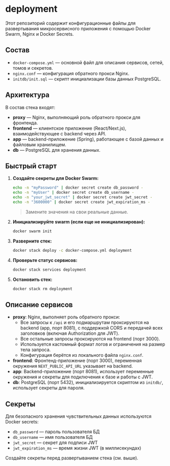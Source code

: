 # deployment

Этот репозиторий содержит конфигурационные файлы для развертывания микросервисного приложения с помощью Docker Swarm, Nginx и Docker Secrets.

## Состав

- `docker-compose.yml` — основной файл для описания сервисов, сетей, томов и секретов.
- `nginx.conf` — конфигурация обратного прокси Nginx.
- `initdb/init.sql` — скрипт инициализации базы данных PostgreSQL.

## Архитектура

В состав стека входят:
- **proxy** — Nginx, выполняющий роль обратного прокси для фронтенда.
- **frontend** — клиентское приложение (React/Next.js), взаимодействующее с backend через API.
- **app** — backend-приложение (Spring), работающее с базой данных и файловым хранилищем.
- **db** — PostgreSQL для хранения данных.

## Быстрый старт

1. **Создайте секреты для Docker Swarm:**
   ```sh
   echo -n "myPassword" | docker secret create db_password -
   echo -n "myUser" | docker secret create db_username -
   echo -n "your_jwt_secret" | docker secret create jwt_secret -
   echo -n "3600000" | docker secret create jwt_expiration_ms -
   ```
   > Замените значения на свои реальные данные.

2. **Инициализируйте swarm (если еще не инициализирован):**
   ```sh
   docker swarm init
   ```

3. **Разверните стек:**
   ```sh
   docker stack deploy -c docker-compose.yml deployment
   ```

4. **Проверьте статус сервисов:**
   ```sh
   docker stack services deployment
   ```

5. **Остановить стек:**
   ```sh
   docker stack rm deployment
   ```

## Описание сервисов

- **proxy**: Nginx, выполняет роль обратного прокси:
  - Все запросы к `/api` и его подмаршрутам проксируются на backend (app, порт 8081), с поддержкой CORS и передачей всех заголовков (включая Authorization для JWT).
  - Все остальные запросы проксируются на frontend (порт 3000).
  - Используется кастомный формат логов и ограничения на размер тела запроса.
  - Конфигурация берётся из локального файла `nginx.conf`.
- **frontend**: Фронтенд-приложение (порт 3000), переменная окружения `NEXT_PUBLIC_API_URL` указывает на backend.
- **app**: Backend-приложение (порт 8081), использует переменные окружения и секреты для подключения к базе и работы с JWT.
- **db**: PostgreSQL (порт 5432), инициализируется скриптом из `initdb/`, использует секреты для пароля.

## Секреты

Для безопасного хранения чувствительных данных используются Docker secrets:
- `db_password` — пароль пользователя БД
- `db_username` — имя пользователя БД
- `jwt_secret` — секрет для подписи JWT
- `jwt_expiration_ms` — время жизни JWT (в миллисекундах)

Создайте секреты перед развертыванием стека (см. выше).

